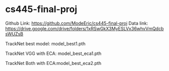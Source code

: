 # cs445-final-proj

Github Link: https://github.com/ModeEric/cs445-final-proj
Data link: https://drive.google.com/drive/folders/1xRSwGkX3MyESLVx36whvVmQdcbsWUZsB


TrackNet best model: model_best1.pth

TrackNet VGG with ECA: model_best_eca1.pth

TrackNet Both with ECA:model_best_eca2.pth
